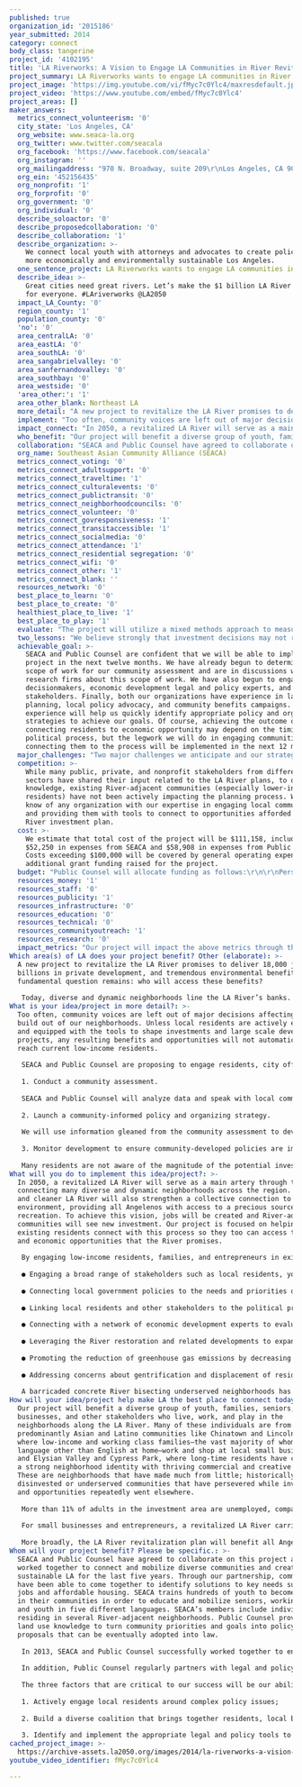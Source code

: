 ```yaml
---
published: true
organization_id: '2015186'
year_submitted: 2014
category: connect
body_class: tangerine
project_id: '4102195'
title: 'LA Riverworks: A Vision to Engage LA Communities in River Revitalization'
project_summary: LA Riverworks wants to engage LA communities in River revitalization.
project_image: 'https://img.youtube.com/vi/fMyc7c0Ylc4/maxresdefault.jpg'
project_video: 'https://www.youtube.com/embed/fMyc7c0Ylc4'
project_areas: []
maker_answers:
  metrics_connect_volunteerism: '0'
  city_state: 'Los Angeles, CA'
  org_website: www.seaca-la.org
  org_twitter: www.twitter.com/seacala
  org_facebook: 'https://www.facebook.com/seacala'
  org_instagram: ''
  org_mailingaddress: "970 N. Broadway, suite 209\r\nLos Angeles, CA 90012"
  org_ein: '452156435'
  org_nonprofit: '1'
  org_forprofit: '0'
  org_government: '0'
  org_individual: '0'
  describe_soloactor: '0'
  describe_proposedcollaboration: '0'
  describe_collaboration: '1'
  describe_organization: >-
    We connect local youth with attorneys and advocates to create policies for a
    more economically and environmentally sustainable Los Angeles.
  one_sentence_project: LA Riverworks wants to engage LA communities in River revitalization.
  describe_idea: >-
    Great cities need great rivers. Let’s make the $1 billion LA River plan work
    for everyone. #LAriverworks @LA2050
  impact_LA_County: '0'
  region_county: '1'
  population_county: '0'
  'no': '0'
  area_centralLA: '0'
  area_eastLA: '0'
  area_southLA: '0'
  area_sangabrielvalley: '0'
  area_sanfernandovalley: '0'
  area_southbay: '0'
  area_westside: '0'
  'area_other:': '1'
  area_other_blank: Northeast LA
  more_detail: "A new project to revitalize the LA River promises to deliver 18,000 jobs, billions in private development, and tremendous environmental benefits. But a fundamental question remains: who will access these benefits?\r\n\r\nToday, diverse and dynamic neighborhoods line the LA River’s banks. But with this investment, outside interest is intensifying. Rising rent costs and real estate speculation threaten to displace low-income families in the area. SEACA and Public Counsel want to make LA the best place to connect by engaging local community members to join together in crafting and advocating for policies that will allow them to remain in their neighborhoods and benefit from the job and recreational opportunities a revitalized LA River will bring."
  implement: "Too often, community voices are left out of major decisions affecting the build out of our neighborhoods. Unless local residents are actively engaged and equipped with the tools to shape investments and large scale development projects, any resulting benefits and opportunities will not automatically reach current low-income residents. \r\n\r\nSEACA and Public Counsel are proposing to engage residents, city officials, and other stakeholders in LA River communities to ensure that the return on our investment is shared by the low-income residents and families that called this area home long before it caught the eye of politicians and real estate developers. Through community engagement, legal research, and advocacy, we aim to maximize the positive impacts of a revitalized River, such as local job opportunities and expanded park space. And we aim to minimize negative impacts like the involuntary displacement of local residents and community-serving small businesses. Specifically, our project will achieve the following:\r\n\r\n1.  Conduct a community assessment. \r\nSEACA and Public Counsel will analyze data and speak with local community members, community-based organizations, and economic development experts/researchers to gain a deeper understanding of River-adjacent communities—including mapping community assets and assessing the risk of gentrification and displacement.\r\n\r\n2.  Launch a community-informed policy and organizing strategy.\r\nWe will use information gleaned from the community assessment to develop policy and organizing strategies that address LA River-area residents’ needs and priorities. In collaboration with stakeholder groups, we will educate and mobilize residents at workshops on the River investment and its impacts on the community. Then, in partnership with residents and other stakeholders, we will identify and develop legal and policy tools to help ensure the River build out benefits ALL Angelenos, including local communities. We will then work with city officials to include these policies in River investment plans.\r\n\r\n3.  Monitor development to ensure community-developed policies are implemented. \r\nMany residents are not aware of the magnitude of the potential investment, nor the potential opportunity the River brings if the investment is shaped with local communities in mind. As LA River development begins, we will monitor activities and share information with residents to help develop tools for meaningfully shaping River community benefits."
  impact_connect: "In 2050, a revitalized LA River will serve as a main artery through the city, connecting many diverse and dynamic neighborhoods across the region. A greener and cleaner LA River will also strengthen a collective connection to our environment, providing all Angelenos with access to a precious source of recreation. To achieve this vision, jobs will be created and River-adjacent communities will see new investment. Our project is focused on helping existing residents connect with this process so they too can access the health and economic opportunities that the River promises.\r\n\r\nBy engaging low-income residents, families, and entrepreneurs in existing River-adjacent communities to voice their concerns and advocate for policies that support local needs as well as regional goals, SEACA and Public Counsel will ensure that the communities that are connected to the River today can remain connected and thrive alongside a revitalized River 2050. Specifically, our project will help make LA the best place to connect today by:\r\n\r\n●\tEngaging a broad range of stakeholders such as local residents, youth, seniors, and small business owners in multiple languages around the LA River plan\r\n●\tConnecting local government policies to the needs and priorities of River-adjacent communities;\r\n●\tLinking local residents and other stakeholders to the political process;\r\n●\tConnecting with a network of economic development experts to evaluate and cultivate strategies to address the needs of local neighborhoods;\r\n●\tLeveraging the River restoration and related developments to expand access to opportunity for local residents and other stakeholders;\r\n●\tPromoting the reduction of greenhouse gas emissions by decreasing the median travel time to work through local employment opportunities and increasing the amount of affordable housing in this transit-rich area; and\r\n●\tAddressing concerns about gentrification and displacement of residents and small businesses.\r\n\r\nA barricaded concrete River bisecting underserved neighborhoods has been an unfortunate image of disconnect and spatial inequity in the geography of our city. With this unprecedented investment, all that can change. But connection is key. Connecting local residents to opportunities starts with a connection to each other and the process. "
  who_benefit: "Our project will benefit a diverse group of youth, families, seniors, small businesses, and other stakeholders who live, work, and play in the neighborhoods along the LA River. Many of these individuals are from predominantly Asian and Latino communities like Chinatown and Lincoln Heights, where low-income and working class families—the vast majority of whom speak a language other than English at home—work and shop at local small businesses; and Elysian Valley and Cypress Park, where long-time residents have cultivated a strong neighborhood identity with thriving commercial and creative spaces. These are neighborhoods that have made much from little; historically disinvested or underserved communities that have persevered while investment and opportunities repeatedly went elsewhere. \r\n\r\nMore than 11% of adults in the investment area are unemployed, compared to 8% countywide. Wage theft and overcrowding are common. In many LA River neighborhoods, incomes are much lower than the county average and poverty rates are much higher. And despite the proximity, physical access to the LA River or other recreational opportunities is limited. These are communities that have already waited too long for the opportunities and benefits that a revitalized and healthier River infrastructure can provide. Our project will help residents in these communities connect with the process, and in doing so, connect with the opportunities. \r\n\r\nFor small businesses and entrepreneurs, a revitalized LA River carries the potential of reinvigorating the area with new customers and business opportunities; people coming to spend a day at the River will need places to shop, eat, and rent recreation equipment. Large-scale infrastructure construction projects will require smaller contractors and suppliers. SEACA and Public Counsel will work with existing businesses and entrepreneurs in the area to ensure that they are able to continue operating in and benefit from the revitalized space.\r\n\r\nMore broadly, the LA River revitalization plan will benefit all Angelenos by providing them with a place to explore the outdoors, get active, and play. By working to maintain the area’s diversity, we will ensure that people from all over Los Angeles feel welcome to enjoy the area and its offerings. "
  collaboration: "SEACA and Public Counsel have agreed to collaborate on this project and have worked together to connect and mobilize diverse communities and create a more sustainable LA for the last five years. Through our partnership, communities have been able to come together to identify solutions to key needs such as jobs and affordable housing. SEACA trains hundreds of youth to become leaders in their communities in order to educate and mobilize seniors, working adults, and youth in five different languages. SEACA’s members include individuals residing in several River-adjacent neighborhoods. Public Counsel provides the land use knowledge to turn community priorities and goals into policy proposals that can be eventually adopted into law.\r\n\r\nIn 2013, SEACA and Public Counsel successfully worked together to engage residents and develop a groundbreaking new land use plan for the Cornfields Arroyo area north of downtown Los Angeles. The campaign empowered and educated youth leaders to advocate for more affordable housing, environmental justice, and good jobs. As a result of our joint efforts in mobilizing the community and providing policy and legal support, the plan is expected to be an effective tool for producing affordable housing in the area and for preventing displacement of existing residents. The LA Times called the plan “A Model for LA Planning,” and it garnered the support of environmentalists, for-profit developers, labor unions, affordable housing advocates, transportation experts, AND the local community. \r\n\r\nIn addition, Public Counsel regularly partners with legal and policy experts like the Community Benefits Law Center and we expect to engage these partners as our platform is developed.  \r\n\r\nThe three factors that are critical to our success will be our ability to:\r\n1.  Actively engage local residents around complex policy issues; \r\n2.  Build a diverse coalition that brings together residents, local businesses, community organizations, and other stakeholders; and\r\n3.  Identify and implement the appropriate legal and policy tools to ensure that River revitalization efforts are responsive and accountable to existing residents’ needs.\r\n"
  org_name: Southeast Asian Community Alliance (SEACA)
  metrics_connect_voting: '0'
  metrics_connect_adultsupport: '0'
  metrics_connect_traveltime: '1'
  metrics_connect_culturalevents: '0'
  metrics_connect_publictransit: '0'
  metrics_connect_neighborhoodcouncils: '0'
  metrics_connect_volunteer: '0'
  metrics_connect_govresponsiveness: '1'
  metrics_connect_transitaccessible: '1'
  metrics_connect_socialmedia: '0'
  metrics_connect_attendance: '1'
  metrics_connect_residential segregation: '0'
  metrics_connect_wifi: '0'
  metrics_connect_other: '1'
  metrics_connect_blank: ''
  resources_network: '0'
  best_place_to_learn: '0'
  best_place_to_create: '0'
  healthiest_place_to_live: '1'
  best_place_to_play: '1'
  evaluate: "The project will utilize a mixed methods approach to measuring progress and impact. Outreach logs, sign-in sheets, and attendance records will track attendance and outreach to community members. We will also engage in an evaluation process with community members utilizing self-reported data collected at key intervals. This process will include individual surveys, group evaluations, and tracking progress towards meeting campaign goals.\r\n\r\n Outcomes will include:\r\n●\t150-300 residents, small business owners, and other stakeholders engaged\r\n●\t20-30 youth trained in advocacy and civic engagement\r\n●\tDevelopment of community-informed research assessment\r\n●\tDevelopment of policy platform informed by community assessment to bring greater opportunity to local residents\r\n●\tCommunity members will report greater knowledge of LA River investment strategies and impacts\r\n●\tCommunity members will report greater connection to other residents across various River-adjacent communities\r\n●\tCommunity members will report greater knowledge of tools to advocate for policies that support accountable River investment\r\n●\tCommunity members will report improved capacity to influence decision-makers through meetings and introductions to City officials and key allies, as well as an understanding of ways to provide public input and increase leverage\r\n"
  two_lessons: "We believe strongly that investment decisions may not realize their intended goals (and may have unintended consequences) unless the communities most impacted by those decisions are involved in the decision making. Some impacts (like displacement of small businesses and residents) cannot be rectified after they have occurred. This is why, at the state and local levels, we have focused on bringing these perspectives into policy discussions at the front end of the decision making process. In our experience, the most successful policies and investments are the ones that meaningfully engage affected residents BEFORE major decisions are made. Examples of these types of campaigns include our work at the Cornfields Arroyo to help develop an equity-focused plan, and the work that the Alliance for Community Transit is doing to help establish an equitable transit policy citywide.\r\n\r\nAnother lesson we have learned is that diverse partnerships are necessary to help influence decision making processes and achieve meaningful change. SEACA and Public Counsel have been effective partners for the last five years because we are able to use both organizations’ strengths to our advantage. SEACA brings to the table a diverse group of community advocates ready to become leaders of the economic and environmental justice movement, while Public Counsel has the legal and policy expertise necessary to develop and monitor needed policies and laws to protect community interests. Both groups have strong networks of community and government partners built over many years. "
  achievable_goal: >-
    SEACA and Public Counsel are confident that we will be able to implement our
    project in the next twelve months. We have already begun to determine a
    scope of work for our community assessment and are in discussions with
    research firms about this scope of work. We have also begun to engage
    decisionmakers, economic development legal and policy experts, and other
    stakeholders. Finally, both our organizations have experience in land use
    planning, local policy advocacy, and community benefits campaigns. This
    experience will help us quickly identify appropriate policy and organizing
    strategies to achieve our goals. Of course, achieving the outcome of
    connecting residents to economic opportunity may depend on the timing of the
    political process, but the legwork we will do in engaging communities and
    connecting them to the process will be implemented in the next 12 months.
  major_challenges: "Two major challenges we anticipate and our strategies for overcoming them are as follows:\r\n\r\n1.  Key decisions about the LA River are being made now.\r\nThe U.S. Army Corps of Engineers has recommended a $1 billion proposal, and money may begin to be allocated to this project as early as next year. This means that if communities don’t get engaged now and have their voices heard, they may lose the opportunity to have input in the plans. With our proven engagement strategies and understanding of land use and equitable development policies, we are confident that we can overcome this challenge.\r\n\r\n2.  Local investments are complex and involve many public sector decision makers.\r\nOur organizations may encounter potential jurisdictional overlap, as a number of agencies – local, state and federal – have varying degrees of oversight and interest in the LA River. And different sets of regulations bring different requirements that may influence the creation of a community benefits policy platform. With our existing relationships with key government officials and our capacity for complex legal analysis, we are confident that we can successfully navigate the web of governance considerations. Public Counsel also has a strong pro bono network of expert lawyers in a range of fields we can engage as needed."
  competition: >-
    While many public, private, and nonprofit stakeholders from different
    sectors have shared their input related to the LA River plans, to our
    knowledge, existing River-adjacent communities (especially lower-income
    residents) have not been actively impacting the planning process. We do not
    know of any organization with our expertise in engaging local communities
    and providing them with tools to connect to opportunities afforded by the LA
    River investment plan.
  cost: >-
    We estimate that total cost of the project will be $111,158, including
    $52,250 in expenses from SEACA and $58,908 in expenses from Public Counsel.
    Costs exceeding $100,000 will be covered by general operating expenses or
    additional grant funding raised for the project.
  budget: "Public Counsel will allocate funding as follows:\r\n\r\nPersonnel\t\t\t\t\t\t\r\n\tSupervising Attorney \t\t$8,458 \r\n\tStaff Attorney \t\t\t$25,500 \r\n\tLegal Assistants \t\t        $4,474 \r\n\tFringe Benefits\t\t        $8,063 \r\n\t\t\t\t\t\t\r\n\tTotal Personnel\t\t        $46,495 \r\n\t\t\t\t\t\t\r\nOperations\t\t\t\t\t\t\r\n\tSpace Costs\t\t\t        $2,047 \r\n\tPostage, Printing, Supplies\t$320 \r\n\tAdvertising and Outreach\t$1,138\r\n\t\t\t\t\t\t\r\n\tTotal Operations\t\t        $3,505 \r\n\t\t\t\t\t\t\r\n\tTOTAL ALLOCATION\t        $50,000\r\n\r\nSEACA will allocate funding as follows:\r\n\r\nPersonnel\t\t\t\t\t\t\r\n\tExecutive Director               $15,000 \r\n\tCommunity Organizer   \t$20,000\r\n\tFringe Benefits\t\t        $8,050\r\n\t\t\t\t\t\t\r\n\tTotal Personnel\t\t        $43,050\r\n\t\t\t\t\t\t\r\nOperations\t\t\t\t\t\t\r\n\tFacilities\t\t\t                $3,900 \r\n\tCommunications\t\t        $50 \r\n\tYouth Stipends\t\t        $3,000\r\n\t\t\t\t\t\t\r\n\tTotal Operations\t\t        $6,950 \r\n\t\t\t\t\t\t\r\n\tTOTAL ALLOCATION      \t$50,000"
  resources_money: '1'
  resources_staff: '0'
  resources_publicity: '1'
  resources_infrastructure: '0'
  resources_education: '0'
  resources_technical: '0'
  resources_communityoutreach: '1'
  resources_research: '0'
  impact_metrics: "Our project will impact the above metrics through the following:\r\n\r\nGovernment responsiveness to residents’ needs\r\nThe size and scope of the LA River plan has attracted intense interest from a wide variety of stakeholders, from local environmentalists to private developers. By developing a coordinated legal and organizing strategy, we will bring together local residents and city officials to collaboratively develop policies and programs to ensure that local needs are prioritized as River restoration moves forward. \r\n\r\nMedian travel time to work\r\nAs many as 18,000 jobs will be created as a result of River revitalization efforts. At the same time, poverty and unemployment/under employment in River-adjacent communities are among the highest in the city. By creating tools to help local residents connect to these jobs, we can improve the economic vibrancy of River-adjacent communities and help workers remain housed in job-rich areas instead of being forced to relocate to far-flung suburbs.\r\n\r\nTransit-accessible housing and employment \r\nSeveral River-adjacent communities are also in transit-rich neighborhoods and transit usage reflects this fact. One in five households in Lincoln Heights is car-free, while nearly one-third of working adults in Chinatown walk to work. Our project seeks to ensure that local residents are able to remain in these transit-rich neighborhoods and to increase access to local job opportunities and transit-accessible housing so that car ownership becomes unnecessary. \r\n \r\nAttendance at public/open street gatherings\r\nWe will sponsor at least two community events (i.e. open house, Twitter party, community forum) for local residents to discuss their concerns directly with elected officials.\r\n\r\nOther  \r\nOur project, simply put, will help local residents connect to the decisions that are being made about the River, and in turn, will help connect the jobs and opportunity that the River brings to local residents. "
Which area(s) of LA does your project benefit? Other (elaborate): >-
  A new project to revitalize the LA River promises to deliver 18,000 jobs,
  billions in private development, and tremendous environmental benefits. But a
  fundamental question remains: who will access these benefits?
   
   Today, diverse and dynamic neighborhoods line the LA River’s banks. But with this investment, outside interest is intensifying. Rising rent costs and real estate speculation threaten to displace low-income families in the area. SEACA and Public Counsel want to make LA the best place to connect by engaging local community members to join together in crafting and advocating for policies that will allow them to remain in their neighborhoods and benefit from the job and recreational opportunities a revitalized LA River will bring.
What is your idea/project in more detail?: >-
  Too often, community voices are left out of major decisions affecting the
  build out of our neighborhoods. Unless local residents are actively engaged
  and equipped with the tools to shape investments and large scale development
  projects, any resulting benefits and opportunities will not automatically
  reach current low-income residents. 
   
   SEACA and Public Counsel are proposing to engage residents, city officials, and other stakeholders in LA River communities to ensure that the return on our investment is shared by the low-income residents and families that called this area home long before it caught the eye of politicians and real estate developers. Through community engagement, legal research, and advocacy, we aim to maximize the positive impacts of a revitalized River, such as local job opportunities and expanded park space. And we aim to minimize negative impacts like the involuntary displacement of local residents and community-serving small businesses. Specifically, our project will achieve the following:
   
   1. Conduct a community assessment. 
   
   SEACA and Public Counsel will analyze data and speak with local community members, community-based organizations, and economic development experts/researchers to gain a deeper understanding of River-adjacent communities—including mapping community assets and assessing the risk of gentrification and displacement.
   
   2. Launch a community-informed policy and organizing strategy.
   
   We will use information gleaned from the community assessment to develop policy and organizing strategies that address LA River-area residents’ needs and priorities. In collaboration with stakeholder groups, we will educate and mobilize residents at workshops on the River investment and its impacts on the community. Then, in partnership with residents and other stakeholders, we will identify and develop legal and policy tools to help ensure the River build out benefits ALL Angelenos, including local communities. We will then work with city officials to include these policies in River investment plans.
   
   3. Monitor development to ensure community-developed policies are implemented. 
   
   Many residents are not aware of the magnitude of the potential investment, nor the potential opportunity the River brings if the investment is shaped with local communities in mind. As LA River development begins, we will monitor activities and share information with residents to help develop tools for meaningfully shaping River community benefits.
What will you do to implement this idea/project?: >-
  In 2050, a revitalized LA River will serve as a main artery through the city,
  connecting many diverse and dynamic neighborhoods across the region. A greener
  and cleaner LA River will also strengthen a collective connection to our
  environment, providing all Angelenos with access to a precious source of
  recreation. To achieve this vision, jobs will be created and River-adjacent
  communities will see new investment. Our project is focused on helping
  existing residents connect with this process so they too can access the health
  and economic opportunities that the River promises.
   
   By engaging low-income residents, families, and entrepreneurs in existing River-adjacent communities to voice their concerns and advocate for policies that support local needs as well as regional goals, SEACA and Public Counsel will ensure that the communities that are connected to the River today can remain connected and thrive alongside a revitalized River 2050. Specifically, our project will help make LA the best place to connect today by:
   
   ● Engaging a broad range of stakeholders such as local residents, youth, seniors, and small business owners in multiple languages around the LA River plan;
   
   ● Connecting local government policies to the needs and priorities of River-adjacent communities;
   
   ● Linking local residents and other stakeholders to the political process;
   
   ● Connecting with a network of economic development experts to evaluate and cultivate strategies to address the needs of local neighborhoods;
   
   ● Leveraging the River restoration and related developments to expand access to opportunity for local residents and other stakeholders;
   
   ● Promoting the reduction of greenhouse gas emissions by decreasing the median travel time to work through local employment opportunities and increasing the amount of affordable housing in this transit-rich area; and
   
   ● Addressing concerns about gentrification and displacement of residents and small businesses.
   
   A barricaded concrete River bisecting underserved neighborhoods has been an unfortunate image of disconnect and spatial inequity in the geography of our city. With this unprecedented investment, all that can change. But connection is key. Connecting local residents to opportunities starts with a connection to each other and the process.
How will your idea/project help make LA the best place to connect today? In LA2050?: >-
  Our project will benefit a diverse group of youth, families, seniors, small
  businesses, and other stakeholders who live, work, and play in the
  neighborhoods along the LA River. Many of these individuals are from
  predominantly Asian and Latino communities like Chinatown and Lincoln Heights,
  where low-income and working class families—the vast majority of whom speak a
  language other than English at home—work and shop at local small businesses;
  and Elysian Valley and Cypress Park, where long-time residents have cultivated
  a strong neighborhood identity with thriving commercial and creative spaces.
  These are neighborhoods that have made much from little; historically
  disinvested or underserved communities that have persevered while investment
  and opportunities repeatedly went elsewhere. 
   
   More than 11% of adults in the investment area are unemployed, compared to 8% countywide. Wage theft and overcrowding are common. In many LA River neighborhoods, incomes are much lower than the county average and poverty rates are much higher. And despite the proximity, physical access to the LA River or other recreational opportunities is limited. These are communities that have already waited too long for the opportunities and benefits that a revitalized and healthier River infrastructure can provide. Our project will help residents in these communities connect with the process, and in doing so, connect with the opportunities. 
   
   For small businesses and entrepreneurs, a revitalized LA River carries the potential of reinvigorating the area with new customers and business opportunities; people coming to spend a day at the River will need places to shop, eat, and rent recreation equipment. Large-scale infrastructure construction projects will require smaller contractors and suppliers. SEACA and Public Counsel will work with existing businesses and entrepreneurs in the area to ensure that they are able to continue operating in and benefit from the revitalized space.
   
   More broadly, the LA River revitalization plan will benefit all Angelenos by providing them with a place to explore the outdoors, get active, and play. By working to maintain the area’s diversity, we will ensure that people from all over Los Angeles feel welcome to enjoy the area and its offerings.
Whom will your project benefit? Please be specific.: >-
  SEACA and Public Counsel have agreed to collaborate on this project and have
  worked together to connect and mobilize diverse communities and create a more
  sustainable LA for the last five years. Through our partnership, communities
  have been able to come together to identify solutions to key needs such as
  jobs and affordable housing. SEACA trains hundreds of youth to become leaders
  in their communities in order to educate and mobilize seniors, working adults,
  and youth in five different languages. SEACA’s members include individuals
  residing in several River-adjacent neighborhoods. Public Counsel provides the
  land use knowledge to turn community priorities and goals into policy
  proposals that can be eventually adopted into law.
   
   In 2013, SEACA and Public Counsel successfully worked together to engage residents and develop a groundbreaking new land use plan for the Cornfields Arroyo area north of downtown Los Angeles. The campaign empowered and educated youth leaders to advocate for more affordable housing, environmental justice, and good jobs. As a result of our joint efforts in mobilizing the community and providing policy and legal support, the plan is expected to be an effective tool for producing affordable housing in the area and for preventing displacement of existing residents. The LA Times called the plan “A Model for LA Planning,” and it garnered the support of environmentalists, for-profit developers, labor unions, affordable housing advocates, transportation experts, AND the local community. 
   
   In addition, Public Counsel regularly partners with legal and policy experts like the Community Benefits Law Center and we expect to engage these partners as our platform is developed. 
   
   The three factors that are critical to our success will be our ability to:
   
   1. Actively engage local residents around complex policy issues; 
   
   2. Build a diverse coalition that brings together residents, local businesses, community organizations, and other stakeholders; and
   
   3. Identify and implement the appropriate legal and policy tools to ensure that River revitalization efforts are responsive and accountable to existing residents’ needs.
cached_project_image: >-
  https://archive-assets.la2050.org/images/2014/la-riverworks-a-vision-to-engage-la-communities-in-river-revitalization/img.youtube.com/vi/fMyc7c0Ylc4/maxresdefault.jpg
youtube_video_identifier: fMyc7c0Ylc4

---
```

